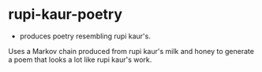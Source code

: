 # rupi-kaur-poetry
 - produces poetry resembling rupi kaur's.

Uses a Markov chain produced from rupi kaur's milk and honey to generate a poem that looks a lot like rupi kaur's work.
